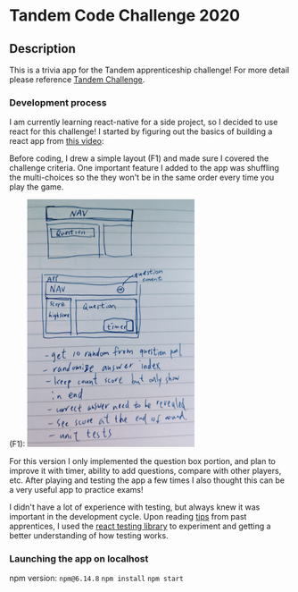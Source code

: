 # Tandem Code Challenge 2020

## Description

This is a trivia app for the Tandem apprenticeship challenge! For more detail please reference [Tandem Challenge](./Tandem_SEApprentice_Challenge_2020.pdf).

### Development process

I am currently learning react-native for a side project, so I decided to use react for this challenge! I started by figuring out the basics of building a react app from [this video](https://www.youtube.com/watch?v=Ke90Tje7VS0&ab_channel=ProgrammingwithMosh):

Before coding, I drew a simple layout (F1) and made sure I covered the challenge criteria. One important feature I added to the app was shuffling the multi-choices so the they won't be in the same order every time you play the game.

(F1):
<img src="public/layout.jpg" alt="f1" width="300"/>

For this version I only implemented the question box portion, and plan to improve it with timer, ability to add questions, compare with other players, etc. After playing and testing the app a few times I also thought this can be a very useful app to practice exams!

I didn't have a lot of experience with testing, but always knew it was important in the development cycle. Upon reading [tips](https://madeintandem.com/blog/preparing-tandems-apprenticeship-code-challenge-interview/) from past apprentices, I used the [react testing library](https://testing-library.com/docs/react-testing-library/intro) to experiment and getting a better understanding of how testing works.

### Launching the app on localhost

npm version: `npm@6.14.8`
`npm install`
`npm start`
